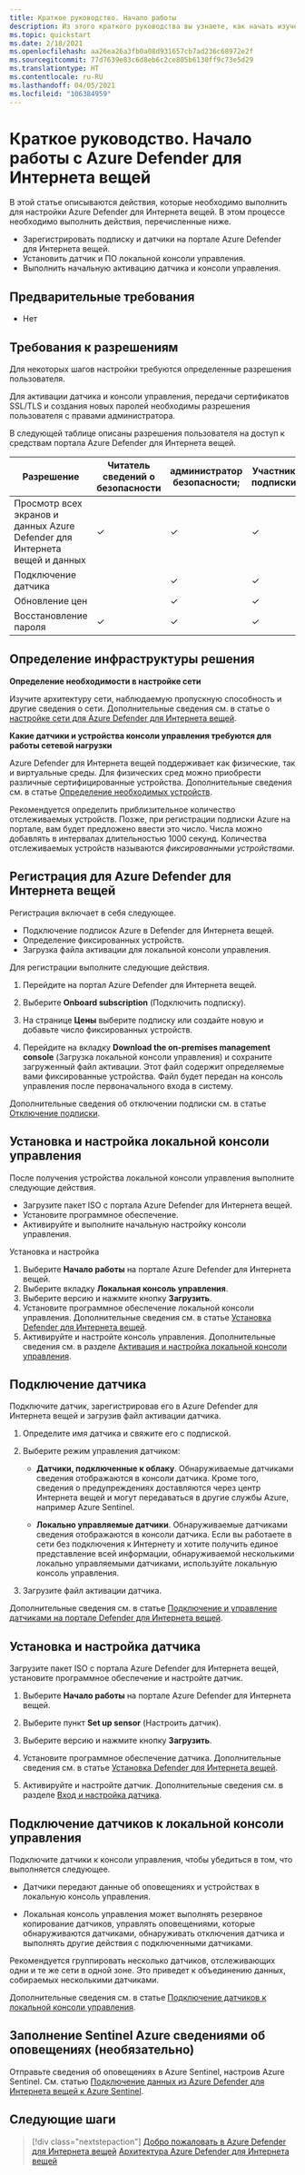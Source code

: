 ```yaml
---
title: Краткое руководство. Начало работы
description: Из этого краткого руководства вы узнаете, как начать изучение базового рабочего процесса для Azure Defender для среды Интернета вещей.
ms.topic: quickstart
ms.date: 2/18/2021
ms.openlocfilehash: aa26ea26a3fb0a08d931657cb7ad236c68972e2f
ms.sourcegitcommit: 77d7639e83c6d8eb6c2ce805b6130ff9c73e5d29
ms.translationtype: HT
ms.contentlocale: ru-RU
ms.lasthandoff: 04/05/2021
ms.locfileid: "106384959"
---
```

# <a name="quickstart-get-started-with-defender-for-iot"></a>Краткое руководство. Начало работы с Azure Defender для Интернета вещей

В этой статье описываются действия, которые необходимо выполнить для настройки Azure Defender для Интернета вещей. В этом процессе необходимо выполнить действия, перечисленные ниже.

- Зарегистрировать подписку и датчики на портале Azure Defender для Интернета вещей.
- Установить датчик и ПО локальной консоли управления.
- Выполнить начальную активацию датчика и консоли управления.

## <a name="prerequisites"></a>Предварительные требования

- Нет

## <a name="permission-requirements"></a>Требования к разрешениям

Для некоторых шагов настройки требуются определенные разрешения пользователя.

Для активации датчика и консоли управления, передачи сертификатов SSL/TLS и создания новых паролей необходимы разрешения пользователя с правами администратора.

В следующей таблице описаны разрешения пользователя на доступ к средствам портала Azure Defender для Интернета вещей.

| Разрешение | Читатель сведений о безопасности | администратор безопасности; | Участник подписки | Владелец подписки |
|--|--|--|--|--|
| Просмотр всех экранов и данных Azure Defender для Интернета вещей и данных | ✓ | ✓ | ✓ | ✓ |
| Подключение датчика  |  |  ✓ | ✓ | ✓ |
| Обновление цен  |  |  ✓ | ✓ | ✓ |
| Восстановление пароля  | ✓  |  ✓ | ✓ | ✓ |

## <a name="identify-the-solution-infrastructure"></a>Определение инфраструктуры решения

**Определение необходимости в настройке сети**

Изучите архитектуру сети, наблюдаемую пропускную способность и другие сведения о сети. Дополнительные сведения см. в статье о [настройке сети для Azure Defender для Интернета вещей](how-to-set-up-your-network.md).

**Какие датчики и устройства консоли управления требуются для работы сетевой нагрузки**

Azure Defender для Интернета вещей поддерживает как физические, так и виртуальные среды. Для физических сред можно приобрести различные сертифицированные устройства. Дополнительные сведения см. в статье [Определение необходимых устройств](how-to-identify-required-appliances.md).

Рекомендуется определить приблизительное количество отслеживаемых устройств. Позже, при регистрации подписки Azure на портале, вам будет предложено ввести это число. Числа можно добавлять в интервалах длительностью 1000 секунд. Количества отслеживаемых устройств называются *фиксированными устройствами*.

## <a name="register-with-azure-defender-for-iot"></a>Регистрация для Azure Defender для Интернета вещей

Регистрация включает в себя следующее.

- Подключение подписок Azure в Defender для Интернета вещей.
- Определение фиксированных устройств.
- Загрузка файла активации для локальной консоли управления.

Для регистрации выполните следующие действия.

1. Перейдите на портал Azure Defender для Интернета вещей.

1. Выберите **Onboard subscription** (Подключить подписку).

1. На странице **Цены** выберите подписку или создайте новую и добавьте число фиксированных устройств.

1. Перейдите на вкладку **Download the on-premises management console** (Загрузка локальной консоли управления) и сохраните загруженный файл активации. Этот файл содержит определяемые вами фиксированные устройства. Файл будет передан на консоль управления после первоначального входа в систему.

Дополнительные сведения об отключении подписки см. в статье [Отключение подписки](how-to-manage-subscriptions.md#offboard-a-subscription).

## <a name="install-and-set-up-the-on-premises-management-console"></a>Установка и настройка локальной консоли управления

После получения устройства локальной консоли управления выполните следующие действия.

- Загрузите пакет ISO с портала Azure Defender для Интернета вещей.
- Установите программное обеспечение.
- Активируйте и выполните начальную настройку консоли управления.

Установка и настройка

1. Выберите **Начало работы** на портале Azure Defender для Интернета вещей.
1. Выберите вкладку **Локальная консоль управления**.
1. Выберите версию и нажмите кнопку **Загрузить**.
1. Установите программное обеспечение локальной консоли управления. Дополнительные сведения см. в статье [Установка Defender для Интернета вещей](how-to-install-software.md).
1. Активируйте и настройте консоль управления. Дополнительные сведения см. в разделе [Активация и настройка локальной консоли управления](how-to-activate-and-set-up-your-on-premises-management-console.md).

## <a name="onboard-a-sensor"></a>Подключение датчика

Подключите датчик, зарегистрировав его в Azure Defender для Интернета вещей и загрузив файл активации датчика.

1. Определите имя датчика и свяжите его с подпиской.

1. Выберите режим управления датчиком:

   - **Датчики, подключенные к облаку**. Обнаруживаемые датчиками сведения отображаются в консоли датчика. Кроме того, сведения о предупреждениях доставляются через центр Интернета вещей и могут передаваться в другие службы Azure, например Azure Sentinel.

   - **Локально управляемые датчики**. Обнаруживаемые датчиками сведения отображаются в консоли датчика. Если вы работаете в сети без подключения к Интернету и хотите получить единое представление всей информации, обнаруживаемой несколькими локально управляемыми датчиками, используйте локальную консоль управления. 

1. Загрузите файл активации датчика.

Дополнительные сведения см. в статье [Подключение и управление датчиками на портале Defender для Интернета вещей](how-to-manage-sensors-on-the-cloud.md).

## <a name="install-and-set-up-the-sensor"></a>Установка и настройка датчика

Загрузите пакет ISO с портала Azure Defender для Интернета вещей, установите программное обеспечение и настройте датчик.

1. Выберите **Начало работы** на портале Azure Defender для Интернета вещей.

1. Выберите пункт **Set up sensor** (Настроить датчик).

1. Выберите версию и нажмите кнопку **Загрузить**.

1. Установите программное обеспечение датчика. Дополнительные сведения см. в статье [Установка Defender для Интернета вещей](how-to-install-software.md).

1. Активируйте и настройте датчик. Дополнительные сведения см. в разделе [Вход и настройка датчика](how-to-activate-and-set-up-your-sensor.md).

## <a name="connect-sensors-to-an-on-premises-management-console"></a>Подключение датчиков к локальной консоли управления

Подключите датчики к консоли управления, чтобы убедиться в том, что выполняется следующее.

- Датчики передают данные об оповещениях и устройствах в локальную консоль управления.

- Локальная консоль управления может выполнять резервное копирование датчиков, управлять оповещениями, которые обнаруживаются датчиками, обнаруживать отключения датчика и выполнять другие действия с подключенными датчиками.

Рекомендуется группировать несколько датчиков, отслеживающих одни и те же сети в одной зоне. Это приведет к объединению данных, собираемых несколькими датчиками.

Дополнительные сведения см. в статье [Подключение датчиков к локальной консоли управления](how-to-activate-and-set-up-your-on-premises-management-console.md#connect-sensors-to-the-on-premises-management-console).

## <a name="populate-azure-sentinel-with-alert-information-optional"></a>Заполнение Sentinel Azure сведениями об оповещениях (необязательно)

Отправьте сведения об оповещениях в Azure Sentinel, настроив Azure Sentinel. См. статью [Подключение данных из Azure Defender для Интернета вещей к Azure Sentinel](how-to-configure-with-sentinel.md).

## <a name="next-steps"></a>Следующие шаги

> [!div class="nextstepaction"]
> [Добро пожаловать в Azure Defender для Интернета вещей](overview.md)
> [Архитектура Azure Defender для Интернета вещей](architecture.md)
